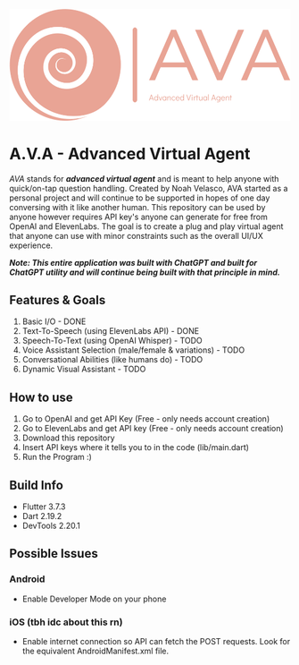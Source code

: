 ![image info](./assets/images/logo-no-background.png)

# A.V.A - Advanced Virtual Agent

*AVA* stands for ***advanced virtual agent*** and is meant to help anyone with quick/on-tap question handling. Created by Noah Velasco, AVA started as a personal project and will continue to be supported in hopes of one day conversing with it like another human. This repository can be used by anyone however requires API key's anyone can generate for free from OpenAI and ElevenLabs. The goal is to create a plug and play virtual agent that anyone can use with minor constraints such as the overall UI/UX experience.

***Note: This entire application was built with ChatGPT and built for ChatGPT utility and will continue being built with that principle in mind.***

## Features & Goals
1. Basic I/O - DONE
2. Text-To-Speech (using ElevenLabs API) - DONE
3. Speech-To-Text (using OpenAI Whisper) - TODO
4. Voice Assistant Selection (male/female & variations) - TODO
5. Conversational Abilities (like humans do) - TODO
6. Dynamic Visual Assistant  - TODO


## How to use
1. Go to OpenAI and get API Key (Free - only needs account creation)
2. Go to ElevenLabs and get API key (Free - only needs account creation)
3. Download this repository
4. Insert API keys where it tells you to in the code (lib/main.dart)
5. Run the Program :)

## Build Info
* Flutter 3.7.3
* Dart 2.19.2
* DevTools 2.20.1

## Possible Issues
### Android
* Enable Developer Mode on your phone

### iOS (tbh idc about this rn)
*  Enable internet connection so API can fetch the POST requests.  Look for the equivalent AndroidManifest.xml file. 
